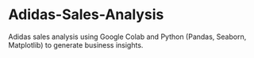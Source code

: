 # Adidas-Sales-Analysis
Adidas sales analysis using Google Colab and Python (Pandas, Seaborn, Matplotlib) to generate business insights.
